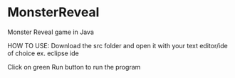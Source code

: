 # MonsterReveal
Monster Reveal game in Java

HOW TO USE:
Download the src folder and open it with your text editor/ide 
of choice ex. eclipse ide

Click on green Run button to run the program
